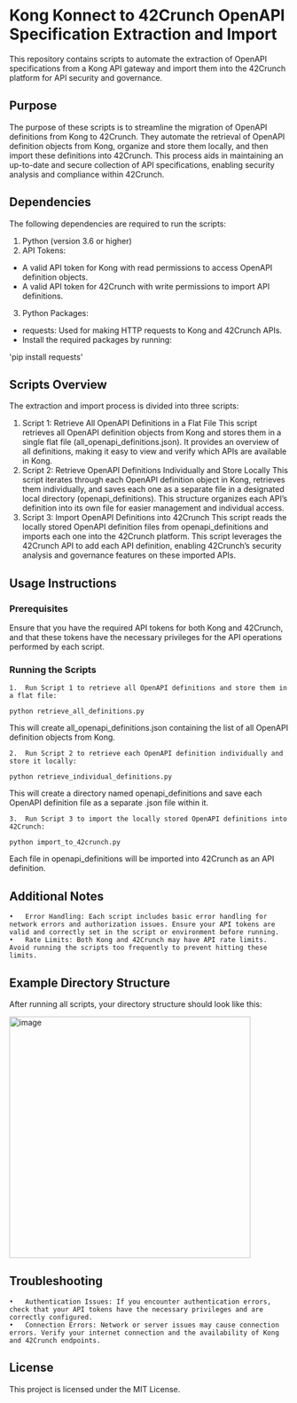 # Kong Konnect to 42Crunch OpenAPI Specification Extraction and Import

This repository contains scripts to automate the extraction of OpenAPI specifications from a Kong API gateway and import them into the 42Crunch platform for API security and governance.

## Purpose

The purpose of these scripts is to streamline the migration of OpenAPI definitions from Kong to 42Crunch. They automate the retrieval of OpenAPI definition objects from Kong, organize and store them locally, and then import these definitions into 42Crunch. This process aids in maintaining an up-to-date and secure collection of API specifications, enabling security analysis and compliance within 42Crunch.

## Dependencies

The following dependencies are required to run the scripts:
1.	Python (version 3.6 or higher)
2.	API Tokens:
*	A valid API token for Kong with read permissions to access OpenAPI definition objects.
*	A valid API token for 42Crunch with write permissions to import API definitions.
3.	Python Packages:
*	requests: Used for making HTTP requests to Kong and 42Crunch APIs.
*	Install the required packages by running:

'pip install requests'

## Scripts Overview

The extraction and import process is divided into three scripts:
1.	Script 1: Retrieve All OpenAPI Definitions in a Flat File
This script retrieves all OpenAPI definition objects from Kong and stores them in a single flat file (all_openapi_definitions.json). It provides an overview of all definitions, making it easy to view and verify which APIs are available in Kong.
2.	Script 2: Retrieve OpenAPI Definitions Individually and Store Locally
This script iterates through each OpenAPI definition object in Kong, retrieves them individually, and saves each one as a separate file in a designated local directory (openapi_definitions). This structure organizes each API’s definition into its own file for easier management and individual access.
3.	Script 3: Import OpenAPI Definitions into 42Crunch
This script reads the locally stored OpenAPI definition files from openapi_definitions and imports each one into the 42Crunch platform. This script leverages the 42Crunch API to add each API definition, enabling 42Crunch’s security analysis and governance features on these imported APIs.

## Usage Instructions

### Prerequisites

Ensure that you have the required API tokens for both Kong and 42Crunch, and that these tokens have the necessary privileges for the API operations performed by each script.

### Running the Scripts

	1.	Run Script 1 to retrieve all OpenAPI definitions and store them in a flat file:

`python retrieve_all_definitions.py`

This will create all_openapi_definitions.json containing the list of all OpenAPI definition objects from Kong.

	2.	Run Script 2 to retrieve each OpenAPI definition individually and store it locally:

`python retrieve_individual_definitions.py`

This will create a directory named openapi_definitions and save each OpenAPI definition file as a separate .json file within it.

	3.	Run Script 3 to import the locally stored OpenAPI definitions into 42Crunch:

`python import_to_42crunch.py`

Each file in openapi_definitions will be imported into 42Crunch as an API definition.

## Additional Notes

	•	Error Handling: Each script includes basic error handling for network errors and authorization issues. Ensure your API tokens are valid and correctly set in the script or environment before running.
	•	Rate Limits: Both Kong and 42Crunch may have API rate limits. Avoid running the scripts too frequently to prevent hitting these limits.

## Example Directory Structure

After running all scripts, your directory structure should look like this:

<img width="435" alt="image" src="https://github.com/user-attachments/assets/e4a8f859-962a-46f7-8b92-526bc3a588c5">

## Troubleshooting

	•	Authentication Issues: If you encounter authentication errors, check that your API tokens have the necessary privileges and are correctly configured.
	•	Connection Errors: Network or server issues may cause connection errors. Verify your internet connection and the availability of Kong and 42Crunch endpoints.

## License

This project is licensed under the MIT License.
